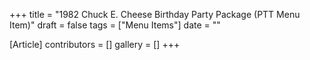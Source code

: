 +++
title = "1982 Chuck E. Cheese Birthday Party Package (PTT Menu Item)"
draft = false
tags = ["Menu Items"]
date = ""

[Article]
contributors = []
gallery = []
+++